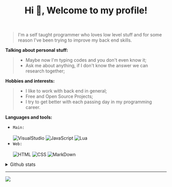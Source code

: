 <h1 align="center">Hi 👋, Welcome to my profile!</h1>
<br>

> I'm a self taught programmer who loves low level stuff and for some reason I've been trying to improve my back end skills.

**Talking about personal stuff:**
> - Maybe now I'm typing codes and you don't even know it;
> - Ask me about anything, if I don't know the answer we can research together;

**Hobbies and interests:**
> - I like to work with back end in general;
> - Free and Open Source Projects;
> - I try to get better with each passing day in my programming career.

**Languages and tools:**<br>
* `Main:`<br><br>
            ![VisualStudio](https://img.shields.io/badge/Visual_Studio_Code-0078D4?style=for-the-badge&logo=visual%20studio%20code&logoColor=white)
            ![JavaScript](https://img.shields.io/badge/JavaScript-F7DF1E?style=for-the-badge&logo=javascript&logoColor=black)
            ![Lua](https://img.shields.io/badge/Lua-2C2D72?style=for-the-badge&logo=lua&logoColor=white)
* `Web:`<br><br>
            ![HTML](https://img.shields.io/badge/HTML5-E34F26?style=for-the-badge&logo=html5&logoColor=white)
            ![CSS](https://img.shields.io/badge/CSS3-1572B6?style=for-the-badge&logo=css3&logoColor=white)
            ![MarkDown](https://img.shields.io/badge/Markdown-000000?style=for-the-badge&logo=markdown&logoColor=white)
<details>
          <summary>Github stats</summary>
<div>
          <a href="https://github.com/firstzinha">
          <img height="180em" src="https://github-readme-stats-eight-theta.vercel.app/api?username=Garoze&show_icons=true&theme=tokyonight&include_all_commits=true&count_private=true"/
<div>
</details>

---
<img src="https://imgur.com/rilHVxA.png"/>
